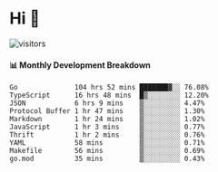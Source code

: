 # Hi 👋
 
![visitors](https://visitor-badge.glitch.me/badge?page_id=sorcererxw.sorcererx)

#### 📊 Monthly Development Breakdown

<!--START_SECTION:waka-->
```text
Go              104 hrs 52 mins ███████▓░░ 76.08%
TypeScript      16 hrs 48 mins  █▒░░░░░░░░ 12.20%
JSON            6 hrs 9 mins    ▒░░░░░░░░░ 4.47%
Protocol Buffer 1 hr 47 mins    ▒░░░░░░░░░ 1.30%
Markdown        1 hr 24 mins    ▒░░░░░░░░░ 1.02%
JavaScript      1 hr 3 mins     ▒░░░░░░░░░ 0.77%
Thrift          1 hr 2 mins     ▒░░░░░░░░░ 0.76%
YAML            58 mins         ▒░░░░░░░░░ 0.71%
Makefile        56 mins         ▒░░░░░░░░░ 0.69%
go.mod          35 mins         ▒░░░░░░░░░ 0.43%
```
<!--END_SECTION:waka-->
